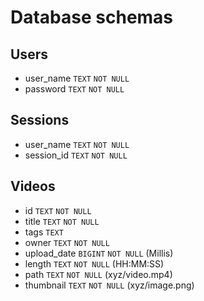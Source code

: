 # Database schemas

## Users

- user_name `TEXT` `NOT NULL`
- password `TEXT` `NOT NULL`

## Sessions

- user_name `TEXT` `NOT NULL`
- session_id `TEXT` `NOT NULL`

## Videos

- id `TEXT` `NOT NULL`
- title `TEXT` `NOT NULL`
- tags `TEXT`
- owner `TEXT` `NOT NULL`
- upload_date `BIGINT` `NOT NULL` (Millis)
- length `TEXT` `NOT NULL` (HH:MM:SS)
- path `TEXT` `NOT NULL` (xyz/video.mp4)
- thumbnail `TEXT` `NOT NULL` (xyz/image.png)
